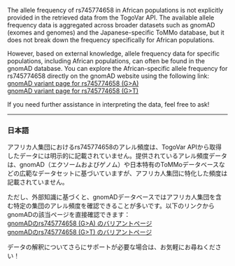 The allele frequency of rs745774658 in African populations is not explicitly provided in the retrieved data from the TogoVar API. The available allele frequency data is aggregated across broader datasets such as gnomAD (exomes and genomes) and the Japanese-specific ToMMo database, but it does not break down the frequency specifically for African populations.

However, based on external knowledge, allele frequency data for specific populations, including African populations, can often be found in the gnomAD database. You can explore the African-specific allele frequency for rs745774658 directly on the gnomAD website using the following link:  
[gnomAD variant page for rs745774658 (G>A)](https://gnomad.broadinstitute.org/variant/2-165315486-G-A?dataset=gnomad_r4)  
[gnomAD variant page for rs745774658 (G>T)](https://gnomad.broadinstitute.org/variant/2-165315486-G-T?dataset=gnomad_r4)

If you need further assistance in interpreting the data, feel free to ask!

---

### 日本語
アフリカ人集団におけるrs745774658のアレル頻度は、TogoVar APIから取得したデータには明示的に記載されていません。提供されているアレル頻度データは、gnomAD（エクソームおよびゲノム）や日本特有のToMMoデータベースなどの広範なデータセットに基づいていますが、アフリカ人集団に特化した頻度は記載されていません。

ただし、外部知識に基づくと、gnomADデータベースではアフリカ人集団を含む特定の集団のアレル頻度を確認できることが多いです。以下のリンクからgnomADの該当ページを直接確認できます：  
[gnomADのrs745774658 (G>A) のバリアントページ](https://gnomad.broadinstitute.org/variant/2-165315486-G-A?dataset=gnomad_r4)  
[gnomADのrs745774658 (G>T) のバリアントページ](https://gnomad.broadinstitute.org/variant/2-165315486-G-T?dataset=gnomad_r4)

データの解釈についてさらにサポートが必要な場合は、お気軽にお尋ねください！